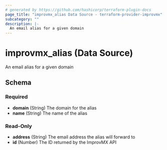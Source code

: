 ```yaml
---
# generated by https://github.com/hashicorp/terraform-plugin-docs
page_title: "improvmx_alias Data Source - terraform-provider-improvmx"
subcategory: ""
description: |-
  An email alias for a given domain
---
```


# improvmx_alias (Data Source)

An email alias for a given domain



<!-- schema generated by tfplugindocs -->
## Schema

### Required

- **domain** (String) The domain for the alias
- **name** (String) The name of the alias

### Read-Only

- **address** (String) The email address the alias will forward to
- **id** (Number) The ID returned by the ImprovMX API


